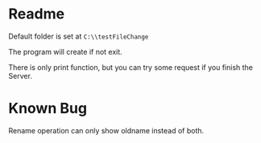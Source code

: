 Readme
==========
Default folder is set at ```C:\\testFileChange```

The program will create if not exit.

There is only print function, but you can try some request if you finish the Server.

Known Bug
=========
Rename operation can only show oldname instead of both.